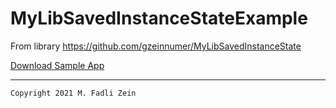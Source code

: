# MyLibSavedInstanceStateExample
From library https://github.com/gzeinnumer/MyLibSavedInstanceState

[Download Sample App](https://drive.google.com/file/d/1OlIS2O6K-i_-i94w7EADLQrNbj8X0XFa/view?usp=sharing)

---

```
Copyright 2021 M. Fadli Zein
```